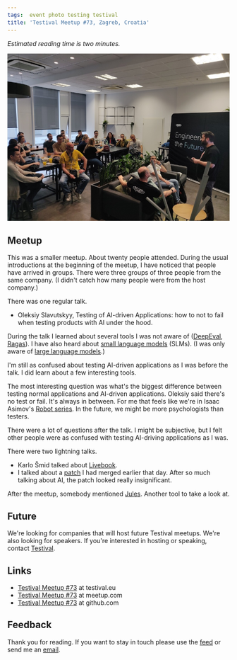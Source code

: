 ```yaml
---
tags:  event photo testing testival
title: 'Testival Meetup #73, Zagreb, Croatia'
---
```

*Estimated reading time is two minutes.*

![Testival Meetup #73](assets/2025/testival-73.jpg "Testival Meetup #73")

## Meetup

This was a smaller meetup. About twenty people attended. During the usual introductions at the beginning of the meetup, I have noticed that people have arrived in groups. There were three groups of three people from the same company. (I didn't catch how many people were from the host company.)

There was one regular talk.

* Oleksiy Slavutskyy, Testing of AI-driven Applications: how to not to fail when testing products with AI under the hood.

During the talk I learned about several tools I was not aware of ([DeepEval](https://deepeval.com/), [Ragas](https://www.ragas.io/)). I have also heard about [small language models](https://en.wikipedia.org/wiki/Small_language_model) (SLMs). (I was only aware of [large language models](https://en.wikipedia.org/wiki/Large_language_model).)

I'm still as confused about testing AI-driven applications as I was before the talk. I did learn about a few interesting tools.

The most interesting question was what's the biggest difference between testing normal applications and AI-driven applications. Oleksiy said there's no test or fail. It's always in between. For me that feels like we're in Isaac Asimov's [Robot series](https://en.wikipedia.org/wiki/Robot_series). In the future, we might be more psychologists than testers.

There were a lot of questions after the talk. I might be subjective, but I felt other people were as confused with testing AI-driving applications as I was.

There were two lightning talks.

* Karlo Šmid talked about [Livebook](https://livebook.dev/).
* I talked about a [patch](https://gerrit.wikimedia.org/r/c/mediawiki/core/+/1002578) I had merged earlier that day. After so much talking about AI, the patch looked really insignificant.

After the meetup, somebody mentioned [Jules](https://jules.google/). Another tool to take a look at.

## Future

We're looking for companies that will host future Testival meetups. We're also looking for speakers. If you're interested in hosting or speaking, contact [Testival](mailto:testivaleu@gmail.com).

## Links

* [Testival Meetup \#73](https://testival.eu/testival-meetup-73/) at testival.eu
* [Testival Meetup \#73](https://www.meetup.com/testival/events/307749597/) at meetup.com
* [Testival Meetup \#73](https://github.com/zeljkofilipin/testival/tree/master/files/73) at github.com

## Feedback

Thank you for reading. If you want to stay in touch please use the [feed](feed.xml) or send me an [email](mailto:zeljko@filipin.eu).

